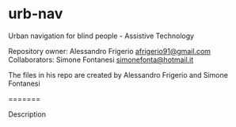 urb-nav
=======

Urban navigation for blind people - Assistive Technology

Repository owner: Alessandro Frigerio afrigerio91@gmail.com
Collaborators: Simone Fontanesi simonefonta@hotmail.it

The files in his repo are created by Alessandro Frigerio and Simone Fontanesi

=======

Description

